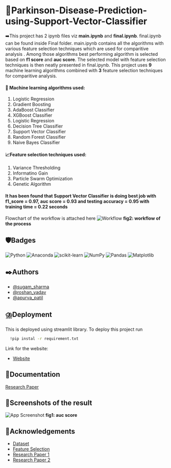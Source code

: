 
# 🧠Parkinson-Disease-Prediction-using-Support-Vector-Classifier
➡️This project has 2 ipynb files viz **main.ipynb** and **final.ipynb**. final.ipynb can be found inside Final folder. 
main.ipynb contains all the algorithms with various feature selection techniques which are used for comparitive analysis . Among those algorithms best performing algorithm is selected based on **f1 score** and **auc score**. The selected model with feature selection techniques is then neatly presented in final.ipynb.
This project uses **9** machine learning algorithms combined with **3** feature selection techniques for comparitive analysis.
#### 🤖 Machine learning algorithms used:
1. Logistic Regression
2. Gradient Boosting
3. AdaBoost Classifier
4. XGBoost Classifier
5. Logistic Regression
6. Decision Tree Classifier
7. Support Vector Classifier
9. Random Forest Classifier
10. Naive Bayes Classifier 
#### 📈Feature selection techniques used:
1. Variance Thresholding
2. Informatino Gain
3. Particle Swarm Optimization
4. Genetic Algorithm
#### **It has been found that Support Vector Classifier is doing best job with f1_score = 0.97, auc score = 0.93 and testing accuracy = 0.95 with training time = 0.22 seconds**
Flowchart of the workflow is attached here
![Workflow](https://github.com/sugam21/Parkinson-Disease-Prediction-using-Support-Vector-Classifier/blob/37262822d995a8a24f5a3074cfeda9b34372ba74/flowchart_final.png)
**fig2: workflow of the process**




## 🛡️Badges
![Python](https://img.shields.io/badge/python-3670A0?style=for-the-badge&logo=python&logoColor=ffdd54)
![Anaconda](https://img.shields.io/badge/Anaconda-%2344A833.svg?style=for-the-badge&logo=anaconda&logoColor=white)
![scikit-learn](https://img.shields.io/badge/scikit--learn-%23F7931E.svg?style=for-the-badge&logo=scikit-learn&logoColor=white)
![NumPy](https://img.shields.io/badge/numpy-%23013243.svg?style=for-the-badge&logo=numpy&logoColor=white)
![Pandas](https://img.shields.io/badge/pandas-%23150458.svg?style=for-the-badge&logo=pandas&logoColor=white)
![Matplotlib](https://img.shields.io/badge/Matplotlib-%23ffffff.svg?style=for-the-badge&logo=Matplotlib&logoColor=black)


## ✒️Authors

- [@sugam_sharma](https://github.com/sugam21)
- [@roshan_yadav](https://github.com/Yadav-Roshan)
- [@apurva_patil](https://github.com/ap1701)


## ⛈️Deployment
This is deployed using streamlit library.
To deploy this project run

```bash
  !pip instal -r requirement.txt
```
Link for the website:
 - [Website](https://parkinson-disease-prediction.streamlit.app/)


## 🔖Documentation

[Research Paper](https://www.overleaf.com/read/zfcvdgdqwqys)


## 🌟Screenshots of the result


![App Screenshot](https://github.com/sugam21/Parkinson-Disease-Prediction-by-analysing-various-machine-learning-algorithms/blob/766790a981c6266810bc76299435a1c12429a24f/roc_curve.png)
**fig1: auc score**



## 📘Acknowledgements

 - [Dataset](https://archive.ics.uci.edu/ml/datasets/parkinsons)
 - [Feature Selection](https://www.analyticsvidhya.com/blog/2020/10/feature-selection-techniques-in-machine-learning/)
 - [Research Paper 1](https://bulldogjob.com/news/449-how-to-write-a-good-readme-for-your-github-project)
 - [Research Paper 2](https://www.researchgate.net/publication/357448942_THE_PARKINSON'S_DISEASE_DETECTION_USING_MACHINE_LEARNING_TECHNIQUES#:~:text=There%20is%20a%20model%20for,affected%20person%20by%20Parkinson's%20disease.)

